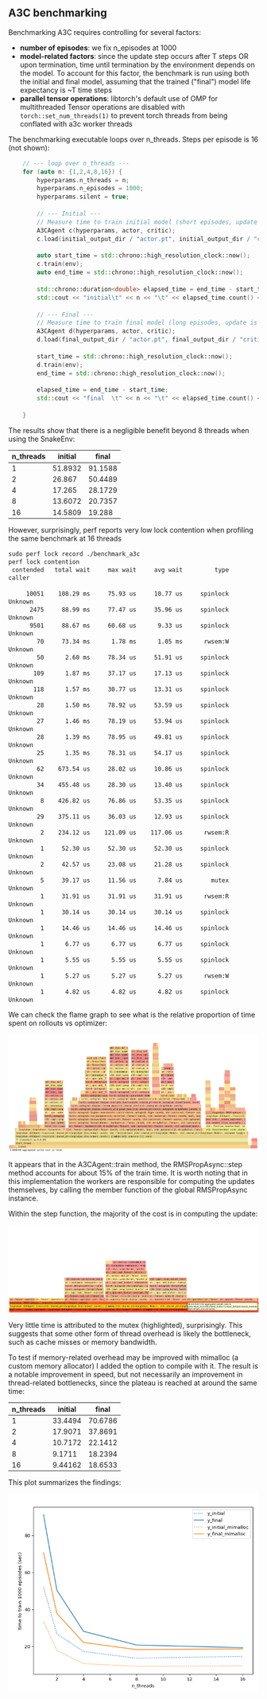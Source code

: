 ## A3C benchmarking

Benchmarking A3C requires controlling for several factors:
- **number of episodes**: we fix n_episodes at 1000
- **model-related factors**: since the update step occurs after T steps OR upon termination, time until termination by 
the environment depends on the model. To account for this factor, the benchmark is run using both the initial and final 
model, assuming that the trained ("final") model life expectancy is ~T time steps
- **parallel tensor operations**: libtorch's default use of OMP for multithreaded Tensor operations are disabled with
`torch::set_num_threads(1)` to prevent torch threads from being conflated with a3c worker threads

The benchmarking executable loops over n_threads. Steps per episode is 16 (not shown):

```c++
    // --- loop over n_threads ---
    for (auto n: {1,2,4,8,16}) {
        hyperparams.n_threads = n;
        hyperparams.n_episodes = 1000;
        hyperparams.silent = true;

        // --- Initial ---
        // Measure time to train initial model (short episodes, update is bottleneck)
        A3CAgent c(hyperparams, actor, critic);
        c.load(initial_output_dir / "actor.pt", initial_output_dir / "critic.pt");

        auto start_time = std::chrono::high_resolution_clock::now();
        c.train(env);
        auto end_time = std::chrono::high_resolution_clock::now();

        std::chrono::duration<double> elapsed_time = end_time - start_time;
        std::cout << "initial\t" << n << "\t" << elapsed_time.count() << "\n";

        // --- Final ---
        // Measure time to train final model (long episodes, update is less of bottleneck)
        A3CAgent d(hyperparams, actor, critic);
        d.load(final_output_dir / "actor.pt", final_output_dir / "critic.pt");

        start_time = std::chrono::high_resolution_clock::now();
        d.train(env);
        end_time = std::chrono::high_resolution_clock::now();

        elapsed_time = end_time - start_time;
        std::cout << "final  \t" << n << "\t" << elapsed_time.count() << "\n";

    }
```

The results show that there is a negligible benefit beyond 8 threads when using the SnakeEnv:


| n_threads | initial  | final   |
|-----------|----------|---------|
| 1         | 51.8932  | 91.1588 |
| 2         | 26.867   | 50.4489 |
| 4         | 17.265   | 28.1729 |
| 8         | 13.6072  | 20.7357 |
| 16        | 14.5809  | 19.288  |


However, surprisingly, perf reports very low lock contention when profiling the same benchmark at 16 threads
```
sudo perf lock record ./benchmark_a3c
perf lock contention
 contended   total wait     max wait     avg wait         type   caller

     10051    108.29 ms     75.93 us     10.77 us     spinlock   Unknown
      2475     88.99 ms     77.47 us     35.96 us     spinlock   Unknown
      9501     88.67 ms     60.68 us      9.33 us     spinlock   Unknown
        70     73.34 ms      1.78 ms      1.05 ms      rwsem:W   Unknown
        50      2.60 ms     78.34 us     51.91 us     spinlock   Unknown
       109      1.87 ms     37.17 us     17.13 us     spinlock   Unknown
       118      1.57 ms     30.77 us     13.31 us     spinlock   Unknown
        28      1.50 ms     78.92 us     53.59 us     spinlock   Unknown
        27      1.46 ms     78.19 us     53.94 us     spinlock   Unknown
        28      1.39 ms     78.95 us     49.81 us     spinlock   Unknown
        25      1.35 ms     78.31 us     54.17 us     spinlock   Unknown
        62    673.54 us     28.02 us     10.86 us     spinlock   Unknown
        34    455.48 us     28.30 us     13.40 us     spinlock   Unknown
         8    426.82 us     76.86 us     53.35 us     spinlock   Unknown
        29    375.11 us     36.03 us     12.93 us     spinlock   Unknown
         2    234.12 us    121.09 us    117.06 us      rwsem:R   Unknown
         1     52.30 us     52.30 us     52.30 us     spinlock   Unknown
         2     42.57 us     23.08 us     21.28 us     spinlock   Unknown
         5     39.17 us     11.56 us      7.84 us        mutex   Unknown
         1     31.91 us     31.91 us     31.91 us      rwsem:R   Unknown
         1     30.14 us     30.14 us     30.14 us     spinlock   Unknown
         1     14.46 us     14.46 us     14.46 us     spinlock   Unknown
         1      6.77 us      6.77 us      6.77 us     spinlock   Unknown
         1      5.55 us      5.55 us      5.55 us     spinlock   Unknown
         1      5.27 us      5.27 us      5.27 us      rwsem:W   Unknown
         1      4.82 us      4.82 us      4.82 us     spinlock   Unknown
```

We can check the flame graph to see what is the relative proportion of time spent on rollouts vs optimizer:

![a3c_16_thread_flamegraph.png](../data/a3c_16_thread_flamegraph.png)

It appears that in the A3CAgent::train method, the RMSPropAsync::step method accounts for about 15% of the train time.
It is worth noting that in this implementation the workers are responsible for computing the updates themselves, by
calling the member function of the global RMSPropAsync instance. 

Within the step function, the majority of the cost is in computing the update:

![a3c_16_thread_flamegraph.png](../data/a3c_16_thread_flamegraph_step_fn.png)

Very little time is attributed to the mutex (highlighted), surprisingly. This suggests that some other form of thread 
overhead is likely the bottleneck, such as cache misses or memory bandwidth. 

To test if memory-related overhead may be improved with mimalloc (a custom memory allocator) I added the option to 
compile with it. The result is a notable improvement in speed, but not necessarily an improvement in thread-related 
bottlenecks, since the plateau is reached at around the same time:

| n_threads | initial  | final   |
|-----------|----------|---------|
| 1         | 33.4494  | 70.6786 |
| 2         | 17.9071  | 37.8691 |
| 4         | 10.7172  | 22.1412 |
| 8         | 9.1711   | 18.2394 |
| 16        | 9.44162  | 18.6533 |


This plot summarizes the findings:

![benchmark_a3c_plot.png](../data/benchmark_a3c_plot.png)
